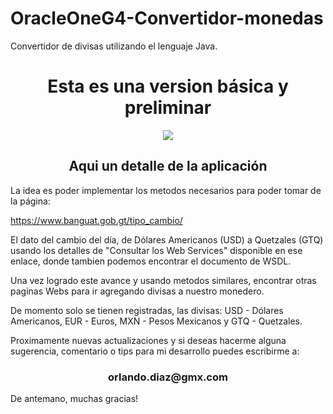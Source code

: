 # OracleOneG4-Convertidor-monedas
Convertidor de divisas utilizando el lenguaje Java.

<h1 align="center"> Esta es una version básica y preliminar </h1>

<p align= "center">
<image src="https://user-images.githubusercontent.com/120668064/223710726-19b98929-7d33-4441-993b-e865a3675ddc.JPG">

  <h2 align="center">Aqui un detalle de la aplicación </h2>
</p>

<p>
  La idea es poder implementar los metodos necesarios para poder tomar de la página:
  
  https://www.banguat.gob.gt/tipo_cambio/    
  
  El dato del cambio del día, de Dólares Americanos (USD) a Quetzales (GTQ) usando los detalles de "Consultar los Web Services"
  disponible en ese enlace, donde tambien podemos encontrar el documento de WSDL.
  
  Una vez logrado este avance y usando metodos similares, encontrar otras paginas Webs para ir agregando divisas a nuestro monedero.
  
  De momento solo se tienen registradas, las divisas: USD - Dólares Americanos, EUR - Euros, MXN - Pesos Mexicanos y GTQ - Quetzales.
  
  Proximamente nuevas actualizaciones y si deseas hacerme alguna sugerencia, comentario o tips para mi desarrollo puedes escribirme a: 
  <h3 align="center"> orlando.diaz@gmx.com </h3>
  
  De antemano, muchas gracias!
  
</p>
    
